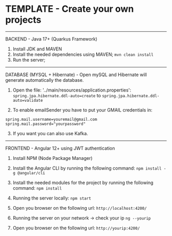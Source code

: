 # TEMPLATE - Create your own projects
___________________________

BACKEND - Java 17+ (Quarkus Framework)
1. Install JDK and MAVEN
2. Install the needed dependencies using MAVEN;
``` mvn clean install ```
3. Run the server;
___________________________

DATABASE (MYSQL + Hibernate) - Open mySQL and Hibernate will generate automatically the database.
1. Open the file: '../main/resources/application.properties':
```spring.jpa.hibernate.ddl-auto=create``` to ```spring.jpa.hibernate.ddl-auto=validate```



2. To enable emailSender you have to put your GMAIL credentials in:
```
spring.mail.username=youremail@gmail.com
spring.mail.password="yourpassword"
```
3. If you want you can also use Kafka.

___________________________

FRONTEND - Angular 12+ using JWT authentication
1. Install NPM (Node Package Manager)
2. Install the Angular CLI by running the following command:
```npm install -g @angular/cli```
3. Install the needed modules for the project by running the following command:
```npm install```
4. Running the server locally:
```npm start```
5. Open you browser on the following url:
```http://localhost:4200/```

6. Running the server on your network -> check your ip
```ng --yourip```
7. Open you browser on the following url:
```http://yourip:4200/```
